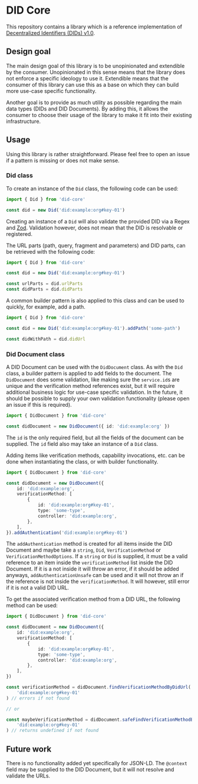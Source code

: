 # DID Core

This repository contains a library which is a reference implementation of
[Decentralized Identifiers (DIDs) v1.0](https://www.w3.org/TR/did-core/).

## Design goal

The main design goal of this library is to be unopinionated and extendible by
the consumer. Unopinionated in this sense means that the library does not
enforce a specific ideology to use it. Extendible means that the consumer of
this library can use this as a base on which they can build more use-case
specific functionality.

Another goal is to provide as much utility as possible regarding the main data
types (DIDs and DID Documents). By adding this, it allows the consumer to
choose their usage of the library to make it fit into their existing
infrastructure.

## Usage

Using this library is rather straightforward. Please feel free to open an issue
if a pattern is missing or does not make sense.

### Did class

To create an instance of the `Did` class, the following code can be used:

```typescript
import { Did } from 'did-core'

const did = new Did('did:example:org#key-01')
```

Creating an instance of a `Did` will also validate the provided DID via a Regex
and [Zod](https://zod.dev). Validation however, does not mean that the DID is
resolvable or registered.

The URL parts (path, query, fragment and parameters) and DID parts, can be
retrieved with the following code:

```typescript
import { Did } from 'did-core'

const did = new Did('did:example:org#key-01')

const urlParts = did.urlParts
const didParts = did.didParts
```

A common builder pattern is also applied to this class and can be used to
quickly, for example, add a path.

```typescript
import { Did } from 'did-core'

const did = new Did('did:example:org#key-01').addPath('some-path')

const didWithPath = did.didUrl
```

### Did Document class

A DID Document can be used with the `DidDocument` class. As with the `Did`
class, a builder pattern is applied to add fields to the document. The
`DidDocument` does some validation, like making sure the `service.id`s are
unique and the verification method references exist, but it will require
additional business logic for use-case specific validation. In the future, it
should be possible to supply your own validation functionality (please open an
issue if this is required).

```typescript
import { DidDocument } from 'did-core'

const didDocument = new DidDocument({ id: 'did:example:org' })
```

The `id` is the only required field, but all the fields of the document can be
supplied. The `id` field also may take an instance of a `Did` class.

Adding items like verification methods, capability invocations, etc. can be
done when instantiating the class, or with builder functionality.

```typescript
import { DidDocument } from 'did-core'

const didDocument = new DidDocument({
    id: 'did:example:org',
    verificationMethod: [
        {
            id: 'did:example:org#key-01',
            type: 'some-type',
            controller: 'did:example:org',
        },
    ],
}).addAuthentication('did:example:org#key-01')
```

The `addAuthentication` method is created for all items inside the DID Document
and maybe take a `string`, `Did`, `VerificationMethod` or
`VerificationMethodOptions`. If a `string` or `Did` is supplied, it must be a
valid reference to an item inside the `verificationMethod` list inside the DID
Document. If it is a not inside it will throw an error, if it should be added
anyways, `addAuthenticationUnsafe` can be used and it will not throw an if the
reference is not inside the `verificationMethod`. It will however, still error
if it is not a valid DID URL.

To get the associated verification method from a DID URL, the following method can be used:

```typescript
import { DidDocument } from 'did-core'

const didDocument = new DidDocument({
    id: 'did:example:org',
    verificationMethod: [
        {
            id: 'did:example:org#key-01',
            type: 'some-type',
            controller: 'did:example:org',
        },
    ],
})

const verificationMethod = didDocument.findVerificationMethodByDidUrl(
    'did:example:org#key-01'
) // errors if not found

// or

const maybeVerificationMethod = didDocument.safeFindVerificationMethodByDidUrl(
    'did:example:org#key-01'
) // returns undefined if not found
```

## Future work

There is no functionality added yet specifically for JSON-LD. The `@context`
field may be supplied to the DID Document, but it will not resolve and validate
the URLs.
